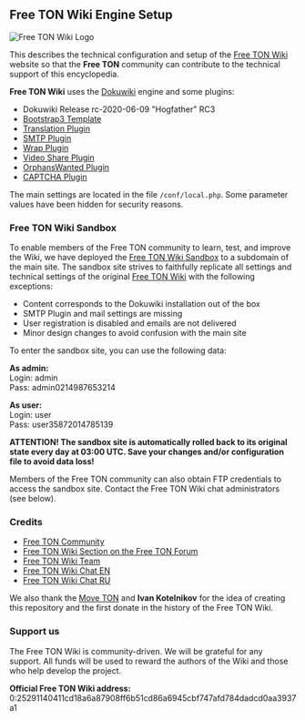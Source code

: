 ## Free TON Wiki Engine Setup ##

![Free TON Wiki Logo](https://i.ibb.co/bRSkwp2/Free-TON-Wiki-Logo-Blue-200x155.png)

This describes the technical configuration and setup of the [Free TON Wiki](https://freeton.wiki) website so that the **Free TON** community can contribute to the technical support of this encyclopedia.

**Free TON Wiki** uses the [Dokuwiki](https://www.dokuwiki.org) engine and some plugins:

* Dokuwiki Release rc-2020-06-09 "Hogfather" RC3
* [Bootstrap3 Template](https://www.dokuwiki.org/template:bootstrap3)
* [Translation Plugin](https://www.dokuwiki.org/plugin:translation)
* [SMTP Plugin](https://www.dokuwiki.org/plugin:smtp)
* [Wrap Plugin](https://www.dokuwiki.org/plugin:wrap)
* [Video Share Plugin](https://www.dokuwiki.org/plugin:vshare)
* [OrphansWanted Plugin](https://www.dokuwiki.org/plugin:orphanswanted)
* [CAPTCHA Plugin](https://www.dokuwiki.org/plugin:captcha)

The main settings are located in the file `/conf/local.php`. Some parameter values have been hidden for security reasons.

### Free TON Wiki Sandbox

To enable members of the Free TON community to learn, test, and improve the Wiki, we have deployed the [Free TON Wiki Sandbox](https://sandbox.freeton.wiki) to a subdomain of the main site. The sandbox site strives to faithfully replicate all settings and technical settings of the original [Free TON Wiki](https://freeton.wiki) with the following exceptions:

* Content corresponds to the Dokuwiki installation out of the box
* SMTP Plugin and mail settings are missing
* User registration is disabled and emails are not delivered
* Minor design changes to avoid confusion with the main site

To enter the sandbox site, you can use the following data:

**As admin:**  
Login: admin  
Pass: admin0214987653214  

**As user:**  
Login: user  
Pass: user35872014785139  

**ATTENTION! The sandbox site is automatically rolled back to its original state every day at 03:00 UTC. Save your changes and/or configuration file to avoid data loss!**

Members of the Free TON community can also obtain FTP credentials to access the sandbox site. Contact the Free TON Wiki chat administrators (see below).

### Credits

* [Free TON Community](https://freeton.org/)
* [Free TON Wiki Section on the Free TON Forum](https://forum.freeton.org/c/free-ton-wiki/33)
* [Free TON Wiki Team](https://freeton.wiki/en:about:team)
* [Free TON Wiki Chat EN](https://t.me/freeton_wiki)
* [Free TON Wiki Chat RU](https://t.me/freetonwiki_chat)

We also thank the [Move TON](https://github.com/move-ton) and **Ivan Kotelnikov** for the idea of creating this repository and the first donate in the history of the Free TON Wiki.

### Support us

The Free TON Wiki is community-driven. We will be grateful for any support. All funds will be used to reward the authors of the Wiki and those who help develop the project.

**Official Free TON Wiki address:**  
0:25291140411cd18a6a87908ff6b51cd86a6945cbf747afd784dadcd0aa3937a1
